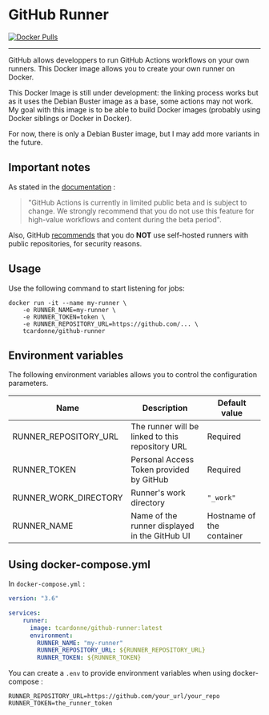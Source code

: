 # GitHub Runner

[![Docker Pulls](https://img.shields.io/docker/pulls/tcardonne/github-runner)](https://hub.docker.com/r/tcardonne/github-runner)

-----------
GitHub allows developpers to run GitHub Actions workflows on your own runners.
This Docker image allows you to create your own runner on Docker.

This Docker Image is still under development: the linking process works but as it uses the Debian Buster image as a base, some actions may not work.
My goal with this image is to be able to build Docker images (probably using Docker siblings or Docker in Docker).

For now, there is only a Debian Buster image, but I may add more variants in the future.

## Important notes
As stated in the [documentation](https://help.github.com/en/github/automating-your-workflow-with-github-actions/about-self-hosted-runners) :
> "GitHub Actions is currently in limited public beta and is subject to change. We strongly recommend that you do not use this feature for high-value workflows and content during the beta period".

Also, GitHub [recommends](https://help.github.com/en/github/automating-your-workflow-with-github-actions/about-self-hosted-runners#self-hosted-runner-security-with-public-repositories) that you do **NOT** use self-hosted runners with public repositories, for security reasons.

## Usage

Use the following command to start listening for jobs:
```shell
docker run -it --name my-runner \
    -e RUNNER_NAME=my-runner \
    -e RUNNER_TOKEN=token \
    -e RUNNER_REPOSITORY_URL=https://github.com/... \
    tcardonne/github-runner
```

## Environment variables

The following environment variables allows you to control the configuration parameters.

| Name | Description | Default value |
|------|---------------|-------------|
| RUNNER_REPOSITORY_URL | The runner will be linked to this repository URL | Required |
| RUNNER_TOKEN | Personal Access Token provided by GitHub | Required
| RUNNER_WORK_DIRECTORY | Runner's work directory | `"_work"`
| RUNNER_NAME | Name of the runner displayed in the GitHub UI | Hostname of the container

## Using docker-compose.yml

In `docker-compose.yml` :
```yaml
version: "3.6"

services:
    runner:
      image: tcardonne/github-runner:latest
      environment:
        RUNNER_NAME: "my-runner"
        RUNNER_REPOSITORY_URL: ${RUNNER_REPOSITORY_URL}
        RUNNER_TOKEN: ${RUNNER_TOKEN}
```

You can create a `.env` to provide environment variables when using docker-compose :
```
RUNNER_REPOSITORY_URL=https://github.com/your_url/your_repo
RUNNER_TOKEN=the_runner_token
```